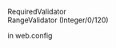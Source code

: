 RequiredValidator<br />
RangeValidator (Integer/0/120)<br />

in web.config<br />
<pre>
<appSettings>
    <add key="ValidationSettings:UnobtrusiveValidationMode" value="None" />
  </appSettings>
</pre>
